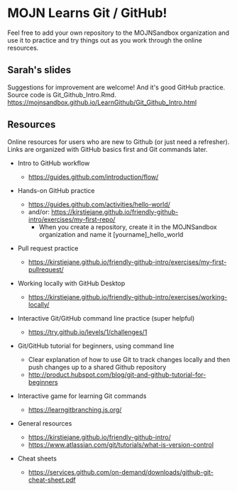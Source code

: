 # MOJN Learns Git / GitHub!
Feel free to add your own repository to the MOJNSandbox organization and use it to practice and try things out as you work through the online resources.

## Sarah's slides
Suggestions for improvement are welcome! And it's good GitHub practice. Source code is Git_Github_Intro.Rmd.
https://mojnsandbox.github.io/LearnGithub/Git_Github_Intro.html

## Resources
Online resources for users who are new to Github (or just need a refresher). Links are organized with GitHub basics first and Git commands later.
- Intro to GitHub workflow
  - https://guides.github.com/introduction/flow/
- Hands-on GitHub practice
  - https://guides.github.com/activities/hello-world/
  - and/or: https://kirstiejane.github.io/friendly-github-intro/exercises/my-first-repo/
    - When you create a repository, create it in the MOJNSandbox organization and name it [yourname]_hello_world
- Pull request practice
  - https://kirstiejane.github.io/friendly-github-intro/exercises/my-first-pullrequest/
- Working locally with GitHub Desktop
  - https://kirstiejane.github.io/friendly-github-intro/exercises/working-locally/
- Interactive Git/GitHub command line practice (super helpful)
  - https://try.github.io/levels/1/challenges/1
- Git/GitHub tutorial for beginners, using command line
  - Clear explanation of how to use Git to track changes locally and then push changes up to a shared Github repository
  - http://product.hubspot.com/blog/git-and-github-tutorial-for-beginners
- Interactive game for learning Git commands
  - https://learngitbranching.js.org/
  
- General resources
  - https://kirstiejane.github.io/friendly-github-intro/
  - https://www.atlassian.com/git/tutorials/what-is-version-control

- Cheat sheets
  - https://services.github.com/on-demand/downloads/github-git-cheat-sheet.pdf
